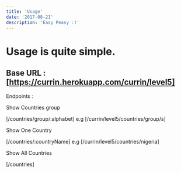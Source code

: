 ```yaml
---
title: 'Usage'
date: '2017-08-21'
description: 'Easy Peasy :)'
---
```


 # Usage is quite simple.

 ## Base URL : [https://currin.herokuapp.com/currin/level5]

 Endpoints :

 Show Countries group

 [/countries/group/:alphabet]
 e.g [/currin/level5/countries/group/s]

 Show One Country

 [/countries/:countryName]
 e.g [/currin/level5/countries/nigeria]

 Show All Countries

 [/countries]
